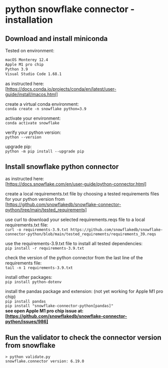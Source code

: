 # python snowflake connector - installation

## Download and install miniconda

Tested on environment:

```bash
macOS Monterey 12.4
Apple M1 pro chip
Python 3.9
Visual Studio Code 1.68.1
```

as instructed here:  
[https://docs.conda.io/projects/conda/en/latest/user-guide/install/macos.html]

create a virtual conda environment:  
`conda create -n snowflake python=3.9`

activate your environment:  
`conda activate snowflake`

verify your python version:  
`python --version`

upgrade pip:  
`python -m pip install --upgrade pip`  
## Install snowflake python connector  

as instructed here:  
[https://docs.snowflake.com/en/user-guide/python-connector.html]

create a local requirements.txt file by choosing a tested requirements files for your python version from  
[https://github.com/snowflakedb/snowflake-connector-python/tree/main/tested_requirements]

use curl to download your selected requirements.reqs file to a local requirements.txt file:  
`curl -o requirements-3.9.txt https://github.com/snowflakedb/snowflake-connector-python/blob/main/tested_requirements/requirements_39.reqs`

use the requirements-3.9.txt file to install all tested dependencies:  
`pip install -r requirements-3.9.txt`

check the version of the python connector from the last line of the requirements file:  
`tail -n 1 requirements-3.9.txt`

install other packages:  
`pip install python-dotenv`

install the pandas package and extension:  (not yet working for Apple M1 pro chip)  
`pip install pandas`  
`pip install "snowflake-connector-python[pandas]"`  
**see open Apple M1 pro chip issue at: [https://github.com/snowflakedb/snowflake-connector-python/issues/986]**

## Run the validator to check the connector version from snowflake  

`> python validate.py`  
`snowflake.connector version: 6.19.0`  

